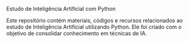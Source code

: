 Estudo de Inteligência Artificial com Python

Este repositório contém materiais, códigos e recursos relacionados ao estudo de Inteligência Artificial utilizando Python. 
Ele foi criado com o objetivo de consolidar conhecimento em técnicas de IA.
